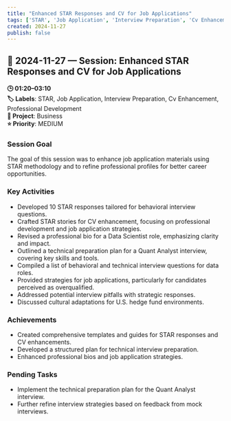 ```yaml
---
title: "Enhanced STAR Responses and CV for Job Applications"
tags: ['STAR', 'Job Application', 'Interview Preparation', 'Cv Enhancement', 'Professional Development']
created: 2024-11-27
publish: false
---
```


## 📅 2024-11-27 — Session: Enhanced STAR Responses and CV for Job Applications

**🕒 01:20–03:10**  
**🏷️ Labels**: STAR, Job Application, Interview Preparation, Cv Enhancement, Professional Development  
**📂 Project**: Business  
**⭐ Priority**: MEDIUM  


### Session Goal
The goal of this session was to enhance job application materials using STAR methodology and to refine professional profiles for better career opportunities.

### Key Activities
- Developed 10 STAR responses tailored for behavioral interview questions.
- Crafted STAR stories for CV enhancement, focusing on professional development and job application strategies.
- Revised a professional bio for a Data Scientist role, emphasizing clarity and impact.
- Outlined a technical preparation plan for a Quant Analyst interview, covering key skills and tools.
- Compiled a list of behavioral and technical interview questions for data roles.
- Provided strategies for job applications, particularly for candidates perceived as overqualified.
- Addressed potential interview pitfalls with strategic responses.
- Discussed cultural adaptations for U.S. hedge fund environments.

### Achievements
- Created comprehensive templates and guides for STAR responses and CV enhancements.
- Developed a structured plan for technical interview preparation.
- Enhanced professional bios and job application strategies.

### Pending Tasks
- Implement the technical preparation plan for the Quant Analyst interview.
- Further refine interview strategies based on feedback from mock interviews.
